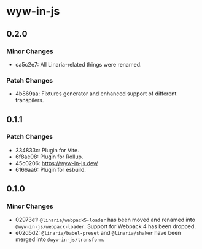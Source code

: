 # wyw-in-js

## 0.2.0

### Minor Changes

- ca5c2e7: All Linaria-related things were renamed.

### Patch Changes

- 4b869aa: Fixtures generator and enhanced support of different transpilers.

## 0.1.1

### Patch Changes

- 334833c: Plugin for Vite.
- 6f8ae08: Plugin for Rollup.
- 45c0206: https://wyw-in-js.dev/
- 6166aa6: Plugin for esbuild.

## 0.1.0

### Minor Changes

- 02973e1: `@linaria/webpack5-loader` has been moved and renamed into `@wyw-in-js/webpack-loader`. Support for Webpack 4 has been dropped.
- e02d5d2: `@linaria/babel-preset` and `@linaria/shaker` have been merged into `@wyw-in-js/transform`.
